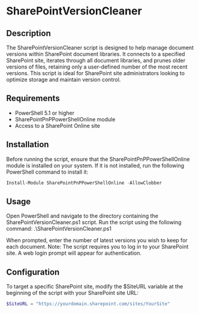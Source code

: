 # SharePointVersionCleaner

## Description
The SharePointVersionCleaner script is designed to help manage document versions within SharePoint document libraries. It connects to a specified SharePoint site, iterates through all document libraries, and prunes older versions of files, retaining only a user-defined number of the most recent versions. This script is ideal for SharePoint site administrators looking to optimize storage and maintain version control.

## Requirements
- PowerShell 5.1 or higher
- SharePointPnPPowerShellOnline module
- Access to a SharePoint Online site

## Installation
Before running the script, ensure that the SharePointPnPPowerShellOnline module is installed on your system. If it is not installed, run the following PowerShell command to install it:

```powershell
Install-Module SharePointPnPPowerShellOnline -AllowClobber
```

## Usage
Open PowerShell and navigate to the directory containing the SharePointVersionCleaner.ps1 script.
Run the script using the following command: .\SharePointVersionCleaner.ps1

When prompted, enter the number of latest versions you wish to keep for each document.
Note: The script requires you to log in to your SharePoint site. A web login prompt will appear for authentication.

## Configuration
To target a specific SharePoint site, modify the $SiteURL variable at the beginning of the script with your SharePoint site URL:

```powershell
$SiteURL = "https://yourdomain.sharepoint.com/sites/YourSite"
```

